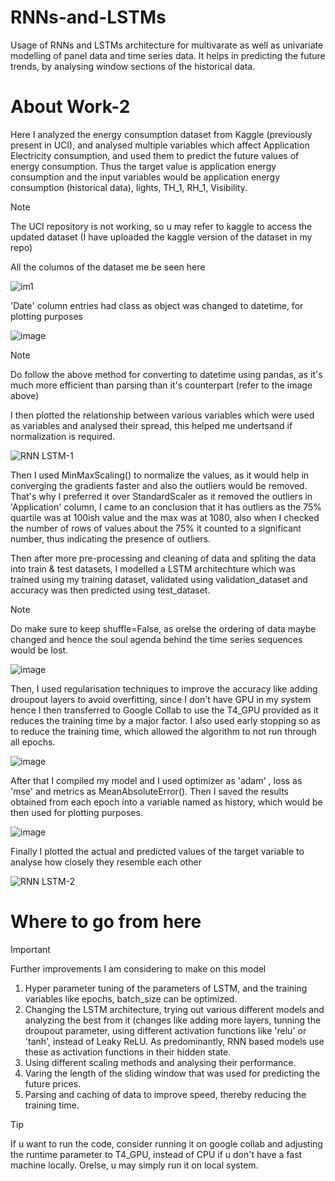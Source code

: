 # RNNs-and-LSTMs
Usage of RNNs and LSTMs architecture for multivarate as well as univariate modelling of panel data and time series data. It helps in predicting the future trends, by analysing window sections of the historical data.
# About Work-2 
Here I analyzed the energy consumption dataset from Kaggle (previously present in UCI), and analysed multiple variables which affect Application Electricity consumption, and used them to predict the future values of energy consumption. Thus the target value is application energy consumption and the input variables would be application energy consumption (historical data), lights, TH_1, RH_1, Visibility. 

> [!NOTE]
> The UCI repository is not working, so u may refer to kaggle to access the updated dataset (I have uploaded the kaggle version of the dataset in my repo)

All the columns of the dataset me be seen here

![im1](https://github.com/beingamanforever/RNNs-and-LSTMs/assets/121532863/4cd78a95-5e27-4a6d-89e7-7d416e064b6e)

'Date' column entries had class as object was changed to datetime, for plotting purposes

![image](https://github.com/beingamanforever/RNNs-and-LSTMs/assets/121532863/80a5934a-686e-4d37-81ae-4bc666e8675d)

> [!NOTE]
> Do follow the above method for converting to datetime using pandas, as it's much more efficient than parsing than it's counterpart (refer to the image above)

I then plotted the relationship between various variables which were used as variables and analysed their spread, this helped me undertsand if normalization is required.

![RNN LSTM-1](https://github.com/beingamanforever/RNNs-and-LSTMs/assets/121532863/3950e66f-82b7-4b95-986f-7cd3df511c96)

Then I used MinMaxScaling() to normalize the values, as it would help in converging the gradients faster and also the outliers would be removed. That's why I preferred it over StandardScaler as it removed the outliers in 'Application' column, I came to an conclusion that it has outliers as the 75% quartile was at 100ish value and the max was at 1080, also when I checked the number of rows of values about the 75% it counted to a significant number, thus indicating the presence of outliers.

Then after more pre-processing and cleaning of data and spliting the data into train & test datasets, I modelled a LSTM architechture which was trained using my training dataset, validated using validation_dataset and accuracy was then predicted using test_dataset.

> [!NOTE]
> Do make sure to keep shuffle=False, as orelse the ordering of data maybe changed and hence the soul agenda behind the time series sequences would be lost.
> 
![image](https://github.com/beingamanforever/RNNs-and-LSTMs/assets/121532863/0f4f940d-3b42-4a6f-8bc8-da74119776c2)

Then, I used regularisation techniques to improve the accuracy like adding droupout layers to avoid overfitting, since I don't have GPU in my system hence I then transferred to Google Collab to use the T4_GPU provided as it reduces the training time by a major factor. I also used early stopping so as to reduce the training time, which allowed the algorithm to not run through all epochs. 


![image](https://github.com/beingamanforever/RNNs-and-LSTMs/assets/121532863/c51a6642-aab5-449d-87b6-605e3a0343d9)

After that I compiled my model and I used optimizer as 'adam' , loss as 'mse' and metrics as MeanAbsoluteError(). Then I saved the results obtained from each epoch into a variable named as history, which would be then used for plotting purposes.

![image](https://github.com/beingamanforever/RNNs-and-LSTMs/assets/121532863/51a7b8c9-643a-4e25-9d2c-d60c6047b06c)


Finally I plotted the actual and predicted values of the target variable to analyse how closely they resemble each other

![RNN LSTM-2](https://github.com/beingamanforever/RNNs-and-LSTMs/assets/121532863/42b07b17-9c81-4608-b5b3-7efd6e8d7c68)

# Where to go from here
> [!IMPORTANT]
> Further improvements I am considering to make on this model
1. Hyper parameter tuning of the parameters of LSTM, and the training variables like epochs, batch_size can be optimized.
2. Changing the LSTM architecture, trying out various different models and analyzing the best from it (changes like adding more layers, tunning the droupout parameter, using different activation functions like 'relu' or 'tanh', instead of Leaky ReLU. As predominantly, RNN based models use these as activation functions in their hidden state.
3. Using different scaling methods and analysing their performance.
4. Varing the length of the sliding window that was used for predicting the future prices.
5. Parsing and caching of data to improve speed, thereby reducing the training time.

> [!TIP]
> If u want to run the code, consider running it on google collab and adjusting the runtime parameter to T4_GPU, instead of CPU if u don't have a fast machine locally. Orelse, u may simply run it on local system.
